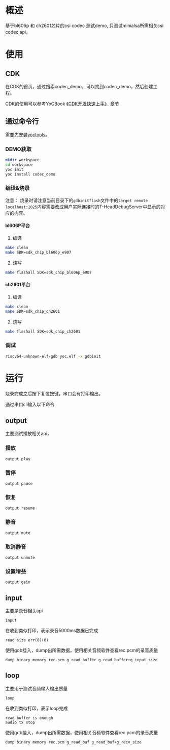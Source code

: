 # 概述
基于bl606p 和 ch2601芯片的csi codec 测试demo, 只测试minialsa所需相关csi codec api。

# 使用
## CDK
在CDK的首页，通过搜索codec_demo，可以找到codec_demo，然后创建工程。

CDK的使用可以参考YoCBook [《CDK开发快速上手》](https://yoc.docs.t-head.cn/yocbook/Chapter2-%E5%BF%AB%E9%80%9F%E4%B8%8A%E6%89%8B%E6%8C%87%E5%BC%95/%E4%BD%BF%E7%94%A8CDK%E5%BC%80%E5%8F%91%E5%BF%AB%E9%80%9F%E4%B8%8A%E6%89%8B.html) 章节

## 通过命令行
需要先安装[yoctools](https://yoc.docs.t-head.cn/yocbook/Chapter2-%E5%BF%AB%E9%80%9F%E4%B8%8A%E6%89%8B%E6%8C%87%E5%BC%95/YocTools.html)。

### DEMO获取

```bash
mkdir workspace
cd workspace
yoc init
yoc install codec_demo
```

### 编译&烧录

注意：
    烧录时请注意当前目录下的`gdbinitflash`文件中的`target remote localhost:1025`内容需要改成用户实际连接时的T-HeadDebugServer中显示的对应的内容。

#### bl606P平台

1. 编译

```bash
make clean
make SDK=sdk_chip_bl606p_e907
```

2. 烧写

```bash
make flashall SDK=sdk_chip_bl606p_e907
```

#### ch2601平台

1. 编译

```bash
make clean
make SDK=sdk_chip_ch2601
```

2. 烧写

```bash
make flashall SDK=sdk_chip_ch2601
```

### 调试

```bash
riscv64-unknown-elf-gdb yoc.elf -x gdbinit
```

# 运行
烧录完成之后按下复位按键，串口会有打印输出。

通过串口cli输入以下命令

## output

主要测试播放相关api，

### 播放

```cli
output play 
```

### 暂停

```cli
output pause
```

### 恢复

```cli
output resume
```

### 静音

```cli
output mute
```

### 取消静音

```cli
output unmute
```

### 设置增益

```cli
output gain
```

## input

主要是录音相关api

```cli
input
```

在收到类似打印，表示录音5000ms数据已完成

```
read size err(0)(0)
```

使用gdb挂入，dump出所需数据，使用相关音频软件查看rec.pcm的录音质量

```
dump binary memory rec.pcm g_read_buffer g_read_buffer+g_input_size 
```

## loop

主要用于测试音频输入输出质量

```cli
loop
```

在收到类似打印，表示loop完成

```
read buffer is enough 
audio tx stop
```

使用gdb挂入，dump出所需数据，使用相关音频软件查看rec.pcm的录音质量

```
dump binary memory rec.pcm g_read_buf g_read_buf+g_recv_size 
```

